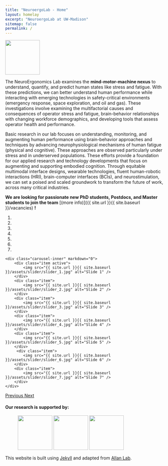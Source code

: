```yaml
---
title: "NeuroergoLab - Home"
layout: homelay
excerpt: "NeuroergoLab at UW-Madison"
sitemap: false
permalink: /
---
```


<!-- logo image -->
<img src="{{ site.url }}{{ site.baseurl }}/assets/logos/neuroergo_long.png" style="height: 110px">

The NeuroErgonomics Lab examines the <b>mind-motor-machine nexus</b> to understand, quantify, and predict human states like stress and fatigue. With these predictions, we can better understand human performance while interacting with emerging technologies in safety-critical environments (emergency response, space exploration, and oil and gas). These investigations involve examining the multifactorial causes and consequences of operator stress and fatigue, brain-behavior relationships with changing workforce demographics, and developing tools that assess operator health and performance.

Basic research in our lab focuses on understanding, monitoring, and augmenting human performance using brain-behavior approaches and techniques by advancing neurophysiological mechanisms of human fatigue (physical and cognitive). These approaches are observed particularly under stress and in underserved populations. These efforts provide a foundation for our applied research and technology developments that focus on augmenting and supporting embodied cognition. Through equitable multimodal interface designs, wearable technologies, fluent human-robotic interactions (HRI), brain-computer interfaces (BCIs), and neurostimulation, we can set a poised and scaled groundwork to transform the future of work, across many critical industries.

 **We are  looking for passionate new PhD students, Postdocs, and Master students to join the team** [(more info)]({{ site.url }}{{ site.baseurl }}/vacancies) **!**

<div markdown="0" id="carousel" class="carousel slide" data-ride="carousel" data-interval="4000" data-pause="hover" >
    <ol class="carousel-indicators">
        <li data-target="#carousel" data-slide-to="0" class="active"></li>
        <li data-target="#carousel" data-slide-to="1"></li>
        <li data-target="#carousel" data-slide-to="2"></li>
        <li data-target="#carousel" data-slide-to="3"></li>
        <li data-target="#carousel" data-slide-to="4"></li>
        <li data-target="#carousel" data-slide-to="5"></li>
        <li data-target="#carousel" data-slide-to="6"></li>
    </ol>

    <div class="carousel-inner" markdown="0">
        <div class="item active">
            <img src="{{ site.url }}{{ site.baseurl }}/assets/slider/slider_1.jpg" alt="Slide 1" />
        </div>
        <div class="item">
            <img src="{{ site.url }}{{ site.baseurl }}/assets/slider/slider_2.jpg" alt="Slide 2" />
        </div>
        <div class="item">
            <img src="{{ site.url }}{{ site.baseurl }}/assets/slider/slider_3.jpg" alt="Slide 3" />
        </div>
        <div class="item">
            <img src="{{ site.url }}{{ site.baseurl }}/assets/slider/slider_4.jpg" alt="Slide 4" />
        </div>
        <div class="item">
            <img src="{{ site.url }}{{ site.baseurl }}/assets/slider/slider_5.jpg" alt="Slide 5" />
        </div>       
         <div class="item">
            <img src="{{ site.url }}{{ site.baseurl }}/assets/slider/slider_6.jpg" alt="Slide 6" />
        </div>
        <div class="item">
            <img src="{{ site.url }}{{ site.baseurl }}/assets/slider/slider_7.jpg" alt="Slide 7" />
        </div>
    </div>
  <a class="left carousel-control" href="#carousel" role="button" data-slide="prev">
    <span class="glyphicon glyphicon-chevron-left" aria-hidden="true"></span>
    <span class="sr-only">Previous</span>
  </a>
  <a class="right carousel-control" href="#carousel" role="button" data-slide="next">
    <span class="glyphicon glyphicon-chevron-right" aria-hidden="true"></span>
    <span class="sr-only">Next</span>
  </a>
</div>




#### Our research is supported by:

<figure class="fourth">
  <img src="{{ site.url }}{{ site.baseurl }}/assets/logos/nsf.png" style="height: 110px">
  <img src="{{ site.url }}{{ site.baseurl }}/assets/logos/oesi.jpeg" style="height: 110px">
  <img src="{{ site.url }}{{ site.baseurl }}/assets/logos/nih.jpeg" style="height: 110px">
</figure>


This website is built using [Jekyll](https://jekyllrb.com/) and adapted from <a href="https://www.allanlab.org/aboutwebsite.html">Allan Lab</a>.